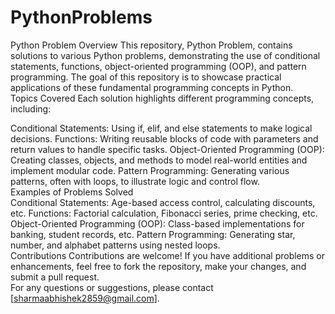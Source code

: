 # PythonProblems

Python Problem
Overview
This repository, Python Problem, contains solutions to various Python problems, demonstrating the use of conditional statements, functions, object-oriented programming (OOP), and pattern programming. The goal of this repository is to showcase practical applications of these fundamental programming concepts in Python.
<br>
Topics Covered
Each solution highlights different programming concepts, including:

Conditional Statements: Using if, elif, and else statements to make logical decisions.
Functions: Writing reusable blocks of code with parameters and return values to handle specific tasks.
Object-Oriented Programming (OOP): Creating classes, objects, and methods to model real-world entities and implement modular code.
Pattern Programming: Generating various patterns, often with loops, to illustrate logic and control flow.
<br>
Examples of Problems Solved
<br>
Conditional Statements:
Age-based access control, calculating discounts, etc.
Functions:
Factorial calculation, Fibonacci series, prime checking, etc.
Object-Oriented Programming (OOP):
Class-based implementations for banking, student records, etc.
Pattern Programming:
Generating star, number, and alphabet patterns using nested loops.
<br>
Contributions
Contributions are welcome! If you have additional problems or enhancements, feel free to fork the repository, make your changes, and submit a pull request.
<br>
For any questions or suggestions, please contact [sharmaabhishek2859@gmail.com].
